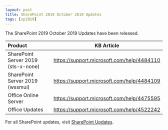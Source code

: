 ```yaml
---
layout: post
title: SharePoint 2019 October 2019 Updates
tags: [sp2019]
---
```


The SharePoint 2019 October 2019 Updates have been released.

|Product | KB Article |
|:--- |--- |
|SharePoint Server 2019 (sts-x-none) | <https://support.microsoft.com/help/4484110> |
|SharePoint Server 2019 (wssmui) | <https://support.microsoft.com/help/4484109> |
|Office Online Server | <https://support.microsoft.com/help/4475595> |
|Office Updates | <https://support.microsoft.com/help/4522242> |

For all SharePoint updates, visit [SharePoint Updates](https://sharepointupdates.com).
